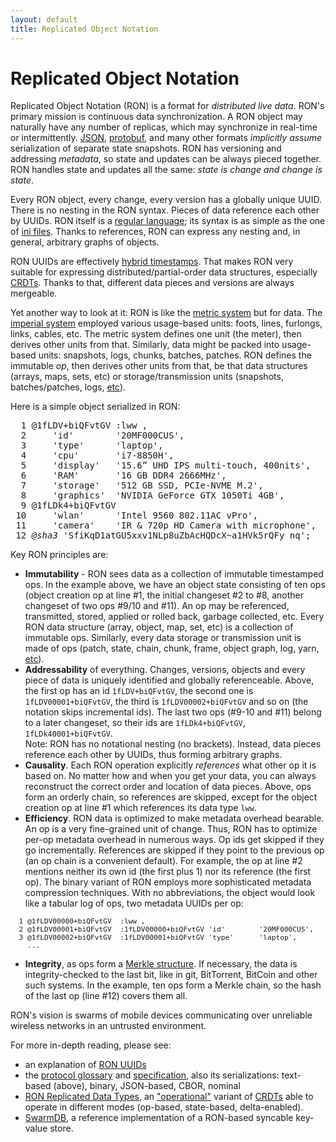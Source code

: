 ```yaml
---
layout: default
title: Replicated Object Notation
---
```


# Replicated Object Notation

Replicated Object Notation (RON) is a format for *distributed live data*. 
RON's primary mission is continuous data synchronization.
A RON object may naturally have any number of replicas, which may synchronize in real-time or intermittently. 
[JSON](htp://json.org), [protobuf](https://developers.google.com/protocol-buffers/),
and many other formats *implicitly assume* serialization of separate state snapshots.
RON has versioning and addressing *metadata*, so state and updates can be always pieced together.
RON handles state and updates all the same: _state is change and change is state_.

Every RON object, every change, every version has a globally unique UUID.
There is no nesting in the RON syntax. Pieces of data reference each other by UUIDs.
RON itself is a [regular language](https://en.wikipedia.org/wiki/Regular_language);
its syntax is as simple as the one of [ini files](https://en.wikipedia.org/wiki/INI_file).
Thanks to references, RON can express any nesting and, in general, arbitrary graphs of objects.

RON UUIDs are effectively [hybrid timestamps](https://cse.buffalo.edu/tech-reports/2014-04.pdf).
That makes RON very suitable for expressing distributed/partial-order
data structures, especially [CRDTs](https://en.wikipedia.org/wiki/Conflict-free_replicated_data_type).
Thanks to that, different data pieces and versions are always mergeable.

Yet another way to look at it: RON is like the [metric system](https://en.wikipedia.org/wiki/Metric_system) but for data.
The [imperial system](https://en.wikipedia.org/wiki/Imperial_units)
employed various usage-based units: foots, lines, furlongs, links, cables, etc.
The metric system defines one unit (the meter), then derives other units from that.
Similarly, data might be packed into usage-based units: snapshots,
logs, chunks, batches, patches.
RON defines the immutable *op*, then derives other units from that,
be that data structures (arrays, maps, sets, etc) or storage/transmission units
(snapshots, batches/patches, logs, [etc](/specs/glossary)).

Here is a simple object serialized in RON:

<pre>
<span class="line">  1 </span><span class="id">@1fLDV+biQFvtGV</span> <span class="ref">:lww</span> <span class="term">,</span>
<span class="line">  2 </span>    <span class="string">&apos;id&apos;</span>        <span class="string">&apos;20MF000CUS&apos;</span><span class="term">,</span>
<span class="line">  3 </span>    <span class="string">&apos;type&apos;</span>      <span class="string">&apos;laptop&apos;</span><span class="term">,</span>
<span class="line">  4 </span>    <span class="string">&apos;cpu&apos;</span>       <span class="string">&apos;i7-8850H&apos;</span><span class="term">,</span>
<span class="line">  5 </span>    <span class="string">&apos;display&apos;</span>   <span class="string">&apos;15.6” UHD IPS multi-touch, 400nits&apos;</span><span class="term">,</span>
<span class="line">  6 </span>    <span class="string">&apos;RAM&apos;</span>       <span class="string">&apos;16 GB DDR4 2666MHz&apos;</span><span class="term">,</span>
<span class="line">  7 </span>    <span class="string">&apos;storage&apos;</span>   <span class="string">&apos;512 GB SSD, PCIe-NVME M.2&apos;</span><span class="term">,</span>
<span class="line">  8 </span>    <span class="string">&apos;graphics&apos;</span>  <span class="string">&apos;NVIDIA GeForce GTX 1050Ti 4GB&apos;</span><span class="term">,</span>
<span class="line">  9 </span><span class="id">@1fLDk4+biQFvtGV</span>
<span class="line"> 10 </span>    <span class="string">&apos;wlan&apos;</span>      <span class="string">&apos;Intel 9560 802.11AC vPro&apos;</span><span class="term">,</span>
<span class="line"> 11 </span>    <span class="string">&apos;camera&apos;</span>    <span class="string">&apos;IR &amp; 720p HD Camera with microphone&apos;</span><span class="term">,</span>
<span class="line"> 12 </span><span class="comment"><i>@sha3</i></span> <span class="string">&apos;SfiKqD1atGU5xxv1NLp8uZbAcHQDcX~a1HVk5rQFy_nq&apos;</span><span class="term">;</span>
</pre>

Key RON principles are:

- **Immutability** - RON sees data as a collection of immutable timestamped ops. 
        In the example above, we have an object state consisting of ten ops 
        (object creation op at line #1, the initial changeset #2 to #8,
        another changeset of two ops #9/10 and #11).
        An op may be referenced, transmitted, stored, applied or rolled back,
        garbage collected, etc.
        Every RON data structure (array, object, map, set, etc)
        is a collection of immutable ops.
        Similarly, every data storage or transmission unit is made of ops
        (patch, state, chain, chunk, frame, object graph, log, yarn, 
        [etc](/specs/glossary/)).
- **Addressability** of everything. Changes, versions, objects and every
        piece of data is uniquely identified and globally referenceable.
        Above, the first op has an id `1fLDV+biQFvtGV`, the second one is
        `1fLDV00001+biQFvtGV`, the third is `1fLDV00002+biQFvtGV`
        and so on (the notation skips incremental ids).
        The last two ops (#9-10 and #11) belong to a later changeset, so their
        ids are `1fLDk4+biQFvtGV`, `1fLDk40001+biQFvtGV`. <br/>
        Note: RON has no notational nesting (no brackets).
        Instead, data pieces reference each other by UUIDs, thus forming arbitrary graphs.
- **Causality**. Each RON operation explicitly *references* what other op
        it is based on.
        No matter how and when you get your data, you can always reconstruct
        the correct order and location of data pieces.
        Above, ops form an orderly chain, so references are skipped, except
        for the object creation op at line #1 which references its data type `lww`.
- **Efficiency**. RON data is optimized to make metadata overhead bearable.
        An op is a very fine-grained unit of change.
        Thus, RON has to optimize per-op metadata overhead in numerous ways.
        Op ids get skipped if they go incrementally.
        References are skipped if they point to the previous op
        (an op chain is a convenient default).
        For example, the op at line #2 mentions neither its own id
        (the first plus 1) nor its reference (the first op).
        The binary variant of RON employs more sophisticated metadata
        compression techniques. 
        With no abbreviations, the object would look like a tabular log of ops, two
        metadata UUIDs per op:
<pre style="font-size: 80%;">
<span class="line">  1 </span><span class="id">@1fLDV00000+biQFvtGV</span> <span class="ref"> :lww</span> <span class="term">,</span>
<span class="line">  2 </span><span class="id">@1fLDV00001+biQFvtGV</span>  <span class="ref">:1fLDV00000+biQFvtGV</span> <span class="string">&apos;id&apos;</span>        <span class="string">&apos;20MF000CUS&apos;</span><span class="term">,</span>
<span class="line">  3 </span><span class="id">@1fLDV00002+biQFvtGV</span>  <span class="ref">:1fLDV00001+biQFvtGV</span> <span class="string">&apos;type&apos;</span>      <span class="string">&apos;laptop&apos;</span><span class="term">,</span>
<span class="line">    ...</span>
</pre>
- **Integrity**, as ops form a [Merkle structure](https://en.wikipedia.org/wiki/Merkle_tree).
        If necessary, the data is integrity-checked to the last bit, like
        in git, BitTorrent, BitCoin and other such systems.
        In the example, ten ops form a Merkle chain, so the hash of the last op
        (line #12) covers them all.

RON's vision is swarms of mobile devices communicating over unreliable wireless networks in an untrusted environment.

For more in-depth reading, please see:

* an explanation of [RON UUIDs](/uuids/)
* the [protocol glossary](/specs/glossary/) and [specification](/specs/), also its serializations: text-based (above), binary, JSON-based, CBOR, nominal
* [RON Replicated Data Types](/rdts/), an ["operational"](http://archagon.net/blog/2018/03/24/data-laced-with-history/)
        variant of [CRDTs](https://en.wikipedia.org/wiki/Conflict-free_replicated_data_type)
        able to operate in different modes (op-based, state-based, delta-enabled).
* [SwarmDB](/swarm/), a reference implementation of a RON-based syncable key-value store.

